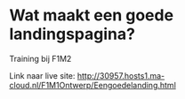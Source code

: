# Wat maakt een goede landingspagina?
Training bij F1M2


Link naar live site: http://30957.hosts1.ma-cloud.nl/F1M1Ontwerp/Eengoedelanding.html

